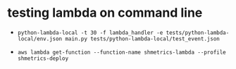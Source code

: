 # testing lambda on command line

* `python-lambda-local -t 30 -f lambda_handler -e tests/python-lambda-local/env.json main.py tests/python-lambda-local/test_event.json`

* `aws lambda get-function --function-name shmetrics-lambda --profile shmetrics-deploy`